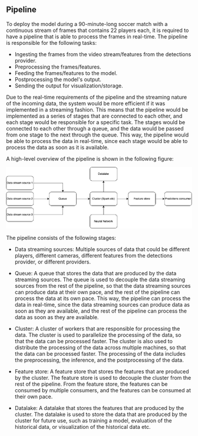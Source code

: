 ## Pipeline

To deploy the model during a 90-minute-long soccer match with a continuous stream of frames that contains 22 players each, it is required to have a pipeline that is able to process the frames in real-time. The pipeline is responsible for the following tasks:

- Ingesting the frames from the video stream/features from the detections provider.
- Preprocessing the frames/features.
- Feeding the frames/features to the model.
- Postprocessing the model's output.
- Sending the output for visualization/storage.

Due to the real-time requirements of the pipeline and the streaming nature of the incoming data, the system would be more efficient if it was implemented in a streaming fashion. This means that the pipeline would be implemented as a series of stages that are connected to each other, and each stage would be responsible for a specific task. The stages would be connected to each other through a queue, and the data would be passed from one stage to the next through the queue. This way, the pipeline would be able to process the data in real-time, since each stage would be able to process the data as soon as it is available.

A high-level overview of the pipeline is shown in the following figure:

![Pipeline](./figures/pipeline.drawio.png)

The pipeline consists of the following stages:
- Data streaming sources: Multiple sources of data that could be different players, different cameras, different features from the detections provider, or different providers.

- Queue: A queue that stores the data that are produced by the data streaming sources. The queue is used to decouple the data streaming sources from the rest of the pipeline, so that the data streaming sources can produce data at their own pace, and the rest of the pipeline can process the data at its own pace. This way, the pipeline can process the data in real-time, since the data streaming sources can produce data as soon as they are available, and the rest of the pipeline can process the data as soon as they are available.

- Cluster: A cluster of workers that are responsible for processing the data. The cluster is used to parallelize the processing of the data, so that the data can be processed faster. The cluster is also used to distribute the processing of the data across multiple machines, so that the data can be processed faster. The processing of the data includes the preprocessing, the inference, and the postprocessing of the data.

- Feature store: A feature store that stores the features that are produced by the cluster. The feature store is used to decouple the cluster from the rest of the pipeline. From the feature store, the features can be consumed by multiple consumers, and the features can be consumed at their own pace.

- Datalake: A datalake that stores the features that are produced by the cluster. The datalake is used to store the data that are produced by the cluster for future use, such as training a model, evaluation of the historical data, or visualization of the historical data etc.